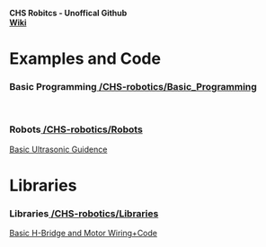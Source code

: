 <strong>CHS Robitcs - Unoffical Github </strong>
<br>
<a href="https://github.com/CHS-robotics/Basic_Programming/wiki"><strong>Wiki</strong></a>
<br>
<h1>Examples and Code</h1>
<h3><strong>Basic Programming</strong><a href="https://github.com/CHS-robotics/Basic_Programming"> /CHS-robotics/Basic_Programming</a></h3>
<br>
<h3><strong>Robots</strong><a href="https://github.com/CHS-robotics/Robots"> /CHS-robotics/Robots</a></h3
<br>
<a href="https://github.com/CHS-robotics/Robots/tree/master/Ultrasonic">Basic Ultrasonic Guidence</a>
<br>
<h1>Libraries</h1>
<h3><strong>Libraries</strong><a href="https://github.com/CHS-robotics/Libraries"> /CHS-robotics/Libraries</a></h3>



<a href="https://github.com/CHS-robotics/Robots/blob/master/L293D%20(H-Bridge)%20Wiring.md">Basic H-Bridge and Motor Wiring+Code</a>
